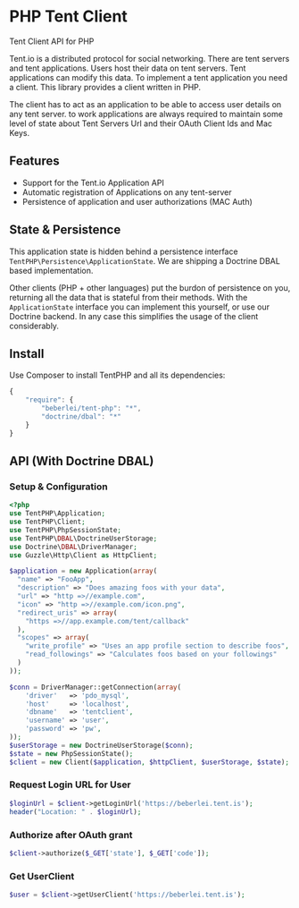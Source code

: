 # PHP Tent Client

Tent Client API for PHP

Tent.io is a distributed protocol for social networking. There are tent servers
and tent applications.  Users host their data on tent servers. Tent
applications can modify this data. To implement a tent application you need a
client. This library provides a client written in PHP.

The client has to act as an application to be able to access user details on
any tent server. to work applications are always required to maintain some level of
state about Tent Servers Url and their OAuth Client Ids and Mac Keys.

## Features

* Support for the Tent.io Application API
* Automatic registration of Applications on any tent-server
* Persistence of application and user authorizations (MAC Auth)

## State & Persistence

This application state is hidden behind a persistence interface
``TentPHP\Persistence\ApplicationState``. We are shipping a Doctrine DBAL
based implementation.

Other clients (PHP + other languages) put the burdon of persistence on you,
returning all the data that is stateful from their methods. With the ``ApplicationState``
interface you can implement this yourself, or use our Doctrine backend. In any
case this simplifies the usage of the client considerably.

## Install

Use Composer to install TentPHP and all its dependencies:

```javascript
{
    "require": {
        "beberlei/tent-php": "*",
        "doctrine/dbal": "*"
    }
}
```

## API (With Doctrine DBAL)

### Setup & Configuration

```php
<?php
use TentPHP\Application;
use TentPHP\Client;
use TentPHP\PhpSessionState;
use TentPHP\DBAL\DoctrineUserStorage;
use Doctrine\DBAL\DriverManager;
use Guzzle\Http\Client as HttpClient;

$application = new Application(array(
  "name" => "FooApp",
  "description" => "Does amazing foos with your data",
  "url" => "http =>//example.com",
  "icon" => "http =>//example.com/icon.png",
  "redirect_uris" => array(
    "https =>//app.example.com/tent/callback"
  ),
  "scopes" => array(
    "write_profile" => "Uses an app profile section to describe foos",
    "read_followings" => "Calculates foos based on your followings"
  )
));

$conn = DriverManager::getConnection(array(
    'driver'   => 'pdo_mysql',
    'host'     => 'localhost',
    'dbname'   => 'tentclient',
    'username' => 'user',
    'password' => 'pw',
));
$userStorage = new DoctrineUserStorage($conn);
$state = new PhpSessionState();
$client = new Client($application, $httpClient, $userStorage, $state);
```

### Request Login URL for User

```php
$loginUrl = $client->getLoginUrl('https://beberlei.tent.is');
header("Location: " . $loginUrl);
```

### Authorize after OAuth grant

```php
$client->authorize($_GET['state'], $_GET['code']);
```

### Get UserClient

```php
$user = $client->getUserClient('https://beberlei.tent.is');
```


